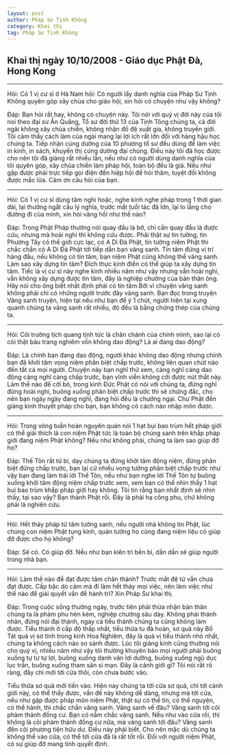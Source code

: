 ```yaml
---
layout: post
author: Pháp Sư Tịnh Không
category: Khai thị
tag: Pháp Sư Tịnh Không
---
```


## Khai thị ngày 10/10/2008 - Giáo dục Phật Đà, Hong Kong

---
Hỏi: Có 1 vị cư sĩ ở Hà Nam hỏi: Có người lấy danh nghĩa của Pháp Sư Tịnh Không quyên góp xây chùa cho giáo hội, xin hỏi có chuyện như vậy không?

Đáp: Bạn hỏi rất  hay, không có chuyện này. Tôi nói với quý vị đời này của tôi noi theo đại sư Ấn Quâng, Tổ sư đời thứ 13 
của Tịnh Tông chúng ta, cả đời ngài không xây chùa chiền, không nhận đồ đệ xuất gia, không truyền giới. Tôi 
cảm thấy cách làm của ngài mang lại lợi ích rất lớn đối với hàng hậu học chúng ta. Tiếp nhận cúng dường của 10 phương 
tổ sư đều dùng để làm việc in kinh, in sách, khuyến thị cúng dường đại chúng. Điều này tôi đã học được cho nên tôi đã giảng rất nhiều lần, nếu như có 
người dùng danh nghĩa của tôi quyên góp, xây chủa chiền làm pháp hội, toàn bộ đều là giả. Nếu như gặp được phải trực tiếp gọi điện đến hiệp hội để hỏi thăm, 
tuyệt đối không được mắc lừa. Cảm ơn câu hỏi của bạn. 

---

Hỏi: Có 1 vị cư sĩ dùng tâm nghi hoặc, nghe kinh nghe pháp trong 1 thời gian dài, lại thường ngắt câu lý nghĩa, trước mắt tuổi tác đã lớn, lại lo lắng 
cho đường đi của mình, xin hỏi vãng hồi như thế nào?

Đáp: Trong Phật Pháp thường nói quay đầu là bờ, chỉ cần quay đầu là được cứu, nhưng mà hoài nghi thì không cứu được. Phải thật sự tin tưởng, 
tin Phương Tây có thế giới cực lạc, có A Di Đà Phật, tin tưởng niệm Phật thì chắc chắn có A Di Đà Phật tới tiếp dẫn bạn 
vãng sanh. Tín tâm đứng vị trí hàng đầu, nếu không có tín tâm, bạn niệm Phật cũng không thể vãng sanh. Làm sao xây dựng tín tâm? Đích thực 
kinh điển có thể giúp ta xây dựng tín tâm. Tiếc là vị cư sĩ này nghe kinh nhiều năm như vậy nhưng vẫn hoài nghi, vẫn không xây dựng 
được tín tâm, đây là nghiệp chướng của bản thân ông. Hãy nói cho ông biết nhất định phải có tín tâm.Bởi vì chuyện vãng sanh không phải 
chỉ có những người trước đây vãng sanh. Bạn đọc trong truyện Vãng sanh truyện, hiện tại nếu như bạn để ý 1 chút, người hiện tại xung quanh 
chúng ta vãng sanh rất nhiều, đó đều là bằng chứng thép của chúng ta. 

---
Hỏi: Cõi trường tịch quang tịnh tức là chân chánh của chính mình, sao lại có cỏi thật báu trang nghiêm vốn không dao động? Là ai đang dao động?

Đáp: Là chính bạn đang dao động, người khác không dao động nhưng chính bạn đã khởi tâm vọng niệm phân biệt chấp trước, không liên quan chút 
nào đến tất cả mọi người. Chuyện này bạn nghĩ thử xem, càng nghĩ càng dao động càng nghĩ càng chấp trước, bạn vĩnh viễn 
không cởi được nút thắt này. Làm thế nào để cởi bỏ, trong kinh Đức Phật có nói với chúng ta, đừng nghĩ đừng hoài nghi, buông xuống 
phân biệt chấp trước thì sẽ chứng đắc, cho nên bạn ngày ngày đang nghĩ, đang hỏi đều là chướng ngại. Chư Phật đến giảng kinh thuyết pháp cho 
bạn, bạn không có cách nào nhập môn được. 

---
Hỏi: Trong vòng tuần hoàn nguyên quán nói 1 hạt bụi bao trùm hết pháp giới có thể giải thích là 
con niệm Phật tức là toàn bộ chúng sanh trên khắp pháp giới đang niệm Phật không? Nếu như không phải, chúng ta làm sao giúp đỡ họ? 

Đáp: Thế Tôn rất từ bi, dạy chúng ta đừng khởi tâm động niệm, đừng phân biệt đừng chấp trước, bạn lại cứ nhiều vọng tưởng phân biệt chấp 
trước như vậy bạn đang làm trái lời Thế Tôn, nếu như bạn nghe lời Thế Tôn tự buông xuống khởi tâm động niệm chấp trước xem, xem bạn có thể nhìn thấy 1 hạt bụi bao trùm khắp pháp giới hay không.
Tôi tin rằng bạn nhất định sẽ nhìn thấy, tại sao vậy? Bạn thành Phật rồi. Đây là phải hạ công phu, chứ không phải là nghiên cứu. 

---
Hỏi: Hết thảy pháp từ tâm tưởng sanh, nếu người nhà không tin Phật, lúc chúng con niệm Phật tụng kinh, quán tưởng họ cũng đang niệm liệu có giúp đỡ được cho họ không? 

Đáp: Sẽ có. Có giúp đỡ. Nếu như bạn kiên trì bền bỉ, dần dần sẽ giúp người trong nhà bạn.

---
Hỏi: Làm thế nào để đạt được tâm chân thành? Trước mắt đệ tử vẫn chưa đạt được. Cấp bậc do cảm mà đi làm hết thảy mọi việc, nên làm việc như thế nào để giải quyết vấn đề hành trì? Xin Pháp Sư khai thị. 

Đáp: Trong cuộc sống thường ngày, trước tiên phải thừa nhận bản thân chúng ta là phàm phu hèn kém, nghiệp chướng sâu dày. 
Không phải thánh nhân, đừng nói đại thánh, ngay cả tiểu thánh chúng ta cũng không làm được. Tiểu thánh ở cấp độ thấp nhất, tiểu thừa tu đà hoàn, sơ quả này 
Bồ Tát quả vị sơ tính trong kinh Hoa Nghiêm, đây là quả vị tiểu thánh nhỏ nhất, chúng ta không cách nào so sánh được. Lúc tôi giảng kinh cũng 
thường nói cho quý vị, nhiều năm như vậy tôi thường khuyên bảo mọi người phải buông xuống tự tư tự lợi, 
buông xuống danh văn lợi dưỡng, buông xuống ngũ dục lục trần, buông xuống tham sân si mạn. Đây là cảnh giới gì? 
Tôi nói rất rõ ràng, đây chỉ mới tới cửa thôi, còn chưa bước vào. 

Tiểu thừa sơ quả mới tiến vào. Hiện nay chúng ta tới cửa sơ quả, chỉ tới cảnh giới này, có thể thấy được, vấn đề này không dễ dàng, nhưng mà tới cửa, nếu như gặp được pháp môn niệm Phật, 
thật sự có thể tin, có thể nguyện, có thể hành, thì chắc chắn vãng sanh. Vãng sanh về đâu? Vãng sanh tới cõi phàm thánh đồng cư. Bạn có nắm chắc vãng sanh. 
Nếu như vào cửa rồi, thì không là cõi phàm thánh đồng cư nữa, mà vãng sanh tới đâu? Vãng sanh đến cõi phương tiện hữu dư. Điều này phải biết. Cho nên mặc dù chúng ta không thể vào cửa, có thể tới cửa 
đã là rất tốt rồi. Đối với người niệm Phật, có sự giúp đỡ mang tính quyết định. 